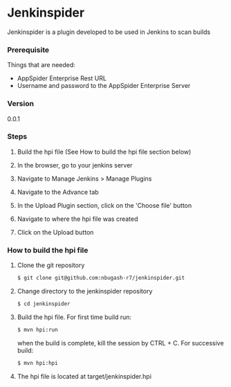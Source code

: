 # Jenkinspider
Jenkinspider is a plugin developed to be used in Jenkins to scan builds

### Prerequisite
Things that are needed:
* AppSpider Enterprise Rest URL
* Username and password to the AppSpider Enterprise Server

### Version
0.0.1

### Steps
1. Build the hpi file (See How to build the hpi file section below)

2. In the browser, go to your jenkins server

3. Navigate to Manage Jenkins > Manage Plugins 

4. Navigate to the Advance tab

5. In the Upload Plugin section, click on the 'Choose file' button

6. Navigate to where the hpi file was created

7. Click on the Upload button

### How to build the hpi file
1. Clone the git repository
    ```sh
    $ git clone git@github.com:nbugash-r7/jenkinspider.git
    ```
    
2. Change directory to the jenkinspider repository
    ```sh
    $ cd jenkinspider
    ```
    
3. Build the hpi file. For first time build run: 
    ```sh
    $ mvn hpi:run
    ```
    when the build is complete, kill the session by CTRL + C. For successive build:
    ```sh
    $ mvn hpi:hpi
    ```

4. The hpi file is located at target/jenkinspider.hpi